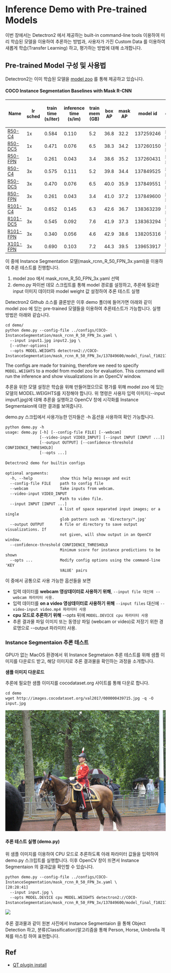 # Inference Demo with Pre-trained Models

이번 장에서는 Detectron2 에서 제공하는 built-in command-line tools 이용하여 미리 학습된 모델을 이용하여 추론하는 방법과, 사용자가 가진 Custom Data 를 이용하여 새롭게 학습(Transfer Learning) 하고, 평가하는 방법에 대해 소개합니다.

## Pre-trained Model 구성 및 사용법

Detectron2는 이미 학습된 모델을 [model zoo](https://github.com/facebookresearch/detectron2/blob/main/MODEL\_ZOO.md) 를 통해 제공하고 있습니다.

#### COCO Instance Segmentation Baselines with Mask R-CNN

| Name                                                                                                                                           | <p>lr<br>sched</p> | <p>train<br>time<br>(s/iter)</p> | <p>inference<br>time<br>(s/im)</p> | <p>train<br>mem<br>(GB)</p> | <p>box<br>AP</p> | <p>mask<br>AP</p> | model id  | download                                                                                                                                                                                                                                                                                       |
| ---------------------------------------------------------------------------------------------------------------------------------------------- | ------------------ | -------------------------------- | ---------------------------------- | --------------------------- | ---------------- | ----------------- | --------- | ---------------------------------------------------------------------------------------------------------------------------------------------------------------------------------------------------------------------------------------------------------------------------------------------- |
| [R50-C4](https://github.com/facebookresearch/detectron2/blob/main/configs/COCO-InstanceSegmentation/mask\_rcnn\_R\_50\_C4\_1x.yaml)            | 1x                 | 0.584                            | 0.110                              | 5.2                         | 36.8             | 32.2              | 137259246 | [model](https://dl.fbaipublicfiles.com/detectron2/COCO-InstanceSegmentation/mask\_rcnn\_R\_50\_C4\_1x/137259246/model\_final\_9243eb.pkl) \| [metrics](https://dl.fbaipublicfiles.com/detectron2/COCO-InstanceSegmentation/mask\_rcnn\_R\_50\_C4\_1x/137259246/metrics.json)                   |
| [R50-DC5](https://github.com/facebookresearch/detectron2/blob/main/configs/COCO-InstanceSegmentation/mask\_rcnn\_R\_50\_DC5\_1x.yaml)          | 1x                 | 0.471                            | 0.076                              | 6.5                         | 38.3             | 34.2              | 137260150 | [model](https://dl.fbaipublicfiles.com/detectron2/COCO-InstanceSegmentation/mask\_rcnn\_R\_50\_DC5\_1x/137260150/model\_final\_4f86c3.pkl) \| [metrics](https://dl.fbaipublicfiles.com/detectron2/COCO-InstanceSegmentation/mask\_rcnn\_R\_50\_DC5\_1x/137260150/metrics.json)                 |
| [R50-FPN](https://github.com/facebookresearch/detectron2/blob/main/configs/COCO-InstanceSegmentation/mask\_rcnn\_R\_50\_FPN\_1x.yaml)          | 1x                 | 0.261                            | 0.043                              | 3.4                         | 38.6             | 35.2              | 137260431 | [model](https://dl.fbaipublicfiles.com/detectron2/COCO-InstanceSegmentation/mask\_rcnn\_R\_50\_FPN\_1x/137260431/model\_final\_a54504.pkl) \| [metrics](https://dl.fbaipublicfiles.com/detectron2/COCO-InstanceSegmentation/mask\_rcnn\_R\_50\_FPN\_1x/137260431/metrics.json)                 |
| [R50-C4](https://github.com/facebookresearch/detectron2/blob/main/configs/COCO-InstanceSegmentation/mask\_rcnn\_R\_50\_C4\_3x.yaml)            | 3x                 | 0.575                            | 0.111                              | 5.2                         | 39.8             | 34.4              | 137849525 | [model](https://dl.fbaipublicfiles.com/detectron2/COCO-InstanceSegmentation/mask\_rcnn\_R\_50\_C4\_3x/137849525/model\_final\_4ce675.pkl) \| [metrics](https://dl.fbaipublicfiles.com/detectron2/COCO-InstanceSegmentation/mask\_rcnn\_R\_50\_C4\_3x/137849525/metrics.json)                   |
| [R50-DC5](https://github.com/facebookresearch/detectron2/blob/main/configs/COCO-InstanceSegmentation/mask\_rcnn\_R\_50\_DC5\_3x.yaml)          | 3x                 | 0.470                            | 0.076                              | 6.5                         | 40.0             | 35.9              | 137849551 | [model](https://dl.fbaipublicfiles.com/detectron2/COCO-InstanceSegmentation/mask\_rcnn\_R\_50\_DC5\_3x/137849551/model\_final\_84107b.pkl) \| [metrics](https://dl.fbaipublicfiles.com/detectron2/COCO-InstanceSegmentation/mask\_rcnn\_R\_50\_DC5\_3x/137849551/metrics.json)                 |
| [R50-FPN](https://github.com/facebookresearch/detectron2/blob/main/configs/COCO-InstanceSegmentation/mask\_rcnn\_R\_50\_FPN\_3x.yaml)          | 3x                 | 0.261                            | 0.043                              | 3.4                         | 41.0             | 37.2              | 137849600 | [model](https://dl.fbaipublicfiles.com/detectron2/COCO-InstanceSegmentation/mask\_rcnn\_R\_50\_FPN\_3x/137849600/model\_final\_f10217.pkl) \| [metrics](https://dl.fbaipublicfiles.com/detectron2/COCO-InstanceSegmentation/mask\_rcnn\_R\_50\_FPN\_3x/137849600/metrics.json)                 |
| [R101-C4](https://github.com/facebookresearch/detectron2/blob/main/configs/COCO-InstanceSegmentation/mask\_rcnn\_R\_101\_C4\_3x.yaml)          | 3x                 | 0.652                            | 0.145                              | 6.3                         | 42.6             | 36.7              | 138363239 | [model](https://dl.fbaipublicfiles.com/detectron2/COCO-InstanceSegmentation/mask\_rcnn\_R\_101\_C4\_3x/138363239/model\_final\_a2914c.pkl) \| [metrics](https://dl.fbaipublicfiles.com/detectron2/COCO-InstanceSegmentation/mask\_rcnn\_R\_101\_C4\_3x/138363239/metrics.json)                 |
| [R101-DC5](https://github.com/facebookresearch/detectron2/blob/main/configs/COCO-InstanceSegmentation/mask\_rcnn\_R\_101\_DC5\_3x.yaml)        | 3x                 | 0.545                            | 0.092                              | 7.6                         | 41.9             | 37.3              | 138363294 | [model](https://dl.fbaipublicfiles.com/detectron2/COCO-InstanceSegmentation/mask\_rcnn\_R\_101\_DC5\_3x/138363294/model\_final\_0464b7.pkl) \| [metrics](https://dl.fbaipublicfiles.com/detectron2/COCO-InstanceSegmentation/mask\_rcnn\_R\_101\_DC5\_3x/138363294/metrics.json)               |
| [R101-FPN](https://github.com/facebookresearch/detectron2/blob/main/configs/COCO-InstanceSegmentation/mask\_rcnn\_R\_101\_FPN\_3x.yaml)        | 3x                 | 0.340                            | 0.056                              | 4.6                         | 42.9             | 38.6              | 138205316 | [model](https://dl.fbaipublicfiles.com/detectron2/COCO-InstanceSegmentation/mask\_rcnn\_R\_101\_FPN\_3x/138205316/model\_final\_a3ec72.pkl) \| [metrics](https://dl.fbaipublicfiles.com/detectron2/COCO-InstanceSegmentation/mask\_rcnn\_R\_101\_FPN\_3x/138205316/metrics.json)               |
| [X101-FPN](https://github.com/facebookresearch/detectron2/blob/main/configs/COCO-InstanceSegmentation/mask\_rcnn\_X\_101\_32x8d\_FPN\_3x.yaml) | 3x                 | 0.690                            | 0.103                              | 7.2                         | 44.3             | 39.5              | 139653917 | [model](https://dl.fbaipublicfiles.com/detectron2/COCO-InstanceSegmentation/mask\_rcnn\_X\_101\_32x8d\_FPN\_3x/139653917/model\_final\_2d9806.pkl) \| [metrics](https://dl.fbaipublicfiles.com/detectron2/COCO-InstanceSegmentation/mask\_rcnn\_X\_101\_32x8d\_FPN\_3x/139653917/metrics.json) |



이 중에 Instance Segmentation 모델(mask\_rcnn\_R\_50\_FPN\_3x.yaml)을 이용하여 추론 테스트를 진행합니다.

1. model zoo 에서 mask\_rcnn\_R\_50\_FPN\_3x.yaml 선택
2. demo.py 파이썬 데모 스크립트를 통해 model 경로를 설정하고, 추론에 필요한 input 이미지 데이터와 model weight 값 설정하여 추론 테스트 실행

Detectron2 Github 소스를 클론받은 이후 demo 폴더에 들어가면 아래와 같이 model zoo 에 있는 pre-trained 모델들을 이용하여 추론테스트가 가능합니다. 실행 방법은 아래와 같습니다.

```
cd demo/
python demo.py --config-file ../configs/COCO-InstanceSegmentation/mask_rcnn_R_50_FPN_3x.yaml \
  --input input1.jpg input2.jpg \
  [--other-options]
  --opts MODEL.WEIGHTS detectron2://COCO-InstanceSegmentation/mask_rcnn_R_50_FPN_3x/137849600/model_final_f10217.pkl
```



The configs are made for training, therefore we need to specify `MODEL.WEIGHTS` to a model from model zoo for evaluation. This command will run the inference and show visualizations in an OpenCV window.

추론을 위한 모델 설정은 학습을 위해 만들어졌으므로 평가를 위해 model zoo 에 있는 모델의 MODEL.WEIGHTS를 지정해야 합니다. 위 명령은 사용자 입력 이미지(--input imput1.jpg)에 대해 추론을 실행하고 OpenCV 창에 시각화를 Instance Segmentaion에 대한 결과를 보여줍니다.

demo.py 스크립에서 사용가능한 인자들은 -h 옵션을 사용하여 확인 가능합니다.

```
python demo.py -h
usage: demo.py [-h] [--config-file FILE] [--webcam]
               [--video-input VIDEO_INPUT] [--input INPUT [INPUT ...]]
               [--output OUTPUT] [--confidence-threshold CONFIDENCE_THRESHOLD]
               [--opts ...]

Detectron2 demo for builtin configs

optional arguments:
  -h, --help            show this help message and exit
  --config-file FILE    path to config file
  --webcam              Take inputs from webcam.
  --video-input VIDEO_INPUT
                        Path to video file.
  --input INPUT [INPUT ...]
                        A list of space separated input images; or a single
                        glob pattern such as 'directory/*.jpg'
  --output OUTPUT       A file or directory to save output visualizations. If
                        not given, will show output in an OpenCV window.
  --confidence-threshold CONFIDENCE_THRESHOLD
                        Minimum score for instance predictions to be shown
  --opts ...            Modify config options using the command-line 'KEY
                        VALUE' pairs
```

이 중에서 공통으로 사용 가능한 옵션들을 보면

* 입력 데이터를  **webcam  영상데이터로 사용하기 위해**, `--input file 대신에 --webcam 파라미터 사용.`
* 입력 데이터를 **on a video 영상데이터로 사용하기 위해** `--input files` 대신에 `--video-input video.mp4 파라미터 사용`
* **cpu 모드로 추론하기 위해** --opts 뒤에 `MODEL.DEVICE cpu 파라터터 사용`
* 추론 결과물 파일 이미지 또는 동영상 파일 (webcam or video)로 저장기 위한 경로명으로 --output 파라미터 사용.



### Instance Segmentaion 추론 테스트

GPU가 없는 MacOS 환경에서 위 Instance Segmetaion 추론 테스트를 위해 샘플 이미지를 다운로드 받고, 해당 이미지로 추론 결과물을 확인하는 과정을 소개합니다.

**샘플 이미지 다운로드**

추론에 필요한 샘플 이미지를 cocodataset.org 사이트를 통해 다운로 합니다.

```
cd demo
wget http://images.cocodataset.org/val2017/000000439715.jpg -q -O input.jpg
```

![](../../.gitbook/assets/input.jpg)

#### 추론 테스트 실행 (demo.py)

위 샘플 이미지를 이용하여 CPU 모드로 추론하도록 아래 파라미터 값들을 입력하여 demo.py 스크립트를 실행합니다. 이후 OpenCV 창이 뜨면서 Instance Segmentaion 의 결과값을 확인할 수 있습니다.

```
python demo.py --config-file ../configs/COCO-InstanceSegmentation/mask_rcnn_R_50_FPN_3x.yaml \                                                                                [20:28:41]
  --input input.jpg \
  --opts MODEL.DEVICE cpu MODEL.WEIGHTS detectron2://COCO-InstanceSegmentation/mask_rcnn_R_50_FPN_3x/137849600/model_final_f10217.pkl

```



![](../../.gitbook/assets/output\_instance\_segmentaion\_01.png)

추론 결과물과 같이 원본 사진에서 Instance Segmentaion 을 통해 Object Detection 하고, 분류(Classification)알고리즘을 통해 Person, Horse, Umbrella 객체를 마스킹 하여 표현합니다.

## Ref

* [QT plugin install](https://log-mylife.tistory.com/entry/Could-not-load-the-Qt-platform-plugin-%EB%AC%B8%EC%A0%9C-%ED%95%B4%EA%B2%B0%EB%B2%95)

